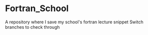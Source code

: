 # Fortran_School
A repository where I save my school's fortran lecture snippet 
Switch branches to check through
